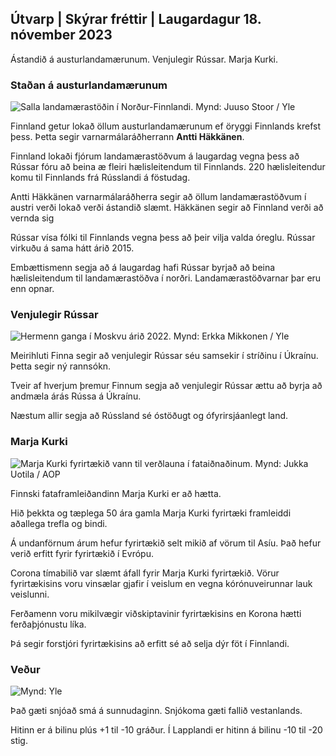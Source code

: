 ## Útvarp \| Skýrar fréttir \| Laugardagur 18. nóvember 2023

Ástandið á austurlandamærunum. Venjulegir Rússar. Marja Kurki.

### Staðan á austurlandamærunum

![Salla landamærastöðin í Norður-Finnlandi. Mynd: Juuso Stoor / Yle](https://images.cdn.yle.fi/image/upload/c_crop,h_3033,w_5392,x_0,y_144/ar_1.7777777777777777,c_fill,g_faces,h_1270,0dprq_auto:eco/f_auto/fl_lossy/v1700230392/39-1202451655773834805e)

Finnland getur lokað öllum austurlandamærunum ef öryggi Finnlands krefst þess. Þetta segir varnarmálaráðherrann **Antti Häkkänen**.

Finnland lokaði fjórum landamærastöðvum á laugardag vegna þess að Rússar fóru að beina æ fleiri hælisleitendum til Finnlands. 220 hælisleitendur komu til Finnlands frá Rússlandi á föstudag.

Antti Häkkänen varnarmálaráðherra segir að öllum landamærastöðvum í austri verði lokað verði ástandið slæmt. Häkkänen segir að Finnland verði að vernda sig

Rússar vísa fólki til Finnlands vegna þess að þeir vilja valda óreglu. Rússar virkuðu á sama hátt árið 2015.

Embættismenn segja að á laugardag hafi Rússar byrjað að beina hælisleitendum til landamærastöðva í norðri. Landamærastöðvarnar þar eru enn opnar.

### Venjulegir Rússar

![Hermenn ganga í Moskvu árið 2022. Mynd: Erkka Mikkonen / Yle](https://images.cdn.yle.fi/image/upload/c_crop,h_2250,w_4000,x_0,y_620/ar_1.77777777777,fill_facc77,7777,,h_675,w_1200/dpr_1.0/q_auto:eco/f_auto/fl_lossy/v1652081791/39-9521386278c4035763b)

Meirihluti Finna segir að venjulegir Rússar séu samsekir í stríðinu í Úkraínu. Þetta segir ný rannsókn.

Tveir af hverjum þremur Finnum segja að venjulegir Rússar ættu að byrja að andmæla árás Rússa á Úkraínu.

Næstum allir segja að Rússland sé óstöðugt og ófyrirsjáanlegt land.

### Marja Kurki

![Marja Kurki fyrirtækið vann til verðlauna í fataiðnaðinum. Mynd: Jukka Uotila / AOP](https://images.cdn.yle.fi/image/upload/c_crop,h_2089,w_3715,x_1,y_0/ar_1.7777777777777777,c_fill,g_faces,h_670,w.pr/0_prq_auto:eco/f_auto/fl_lossy/v1700215518/39-120216565573a69289c3)

Finnski fataframleiðandinn Marja Kurki er að hætta.

Hið þekkta og tæplega 50 ára gamla Marja Kurki fyrirtæki framleiddi aðallega trefla og bindi.

Á undanförnum árum hefur fyrirtækið selt mikið af vörum til Asíu. Það hefur verið erfitt fyrir fyrirtækið í Evrópu.

Corona tímabilið var slæmt áfall fyrir Marja Kurki fyrirtækið. Vörur fyrirtækisins voru vinsælar gjafir í veislum en vegna kórónuveirunnar lauk veislunni.

Ferðamenn voru mikilvægir viðskiptavinir fyrirtækisins en Korona hætti ferðaþjónustu líka.

Þá segir forstjóri fyrirtækisins að erfitt sé að selja dýr föt í Finnlandi.

### Veður

![ Mynd: Yle](https://images.cdn.yle.fi/image/upload/c_crop,h_1080,w_1919,x_0,y_0/ar_1.7777777777777777,c_fill,g_faces,h_675,w_pr_1200.0/pr_1200.:eco/f_auto/fl_lossy/v1700323494/39-12028456558e083321cf)

Það gæti snjóað smá á sunnudaginn. Snjókoma gæti fallið vestanlands.

Hitinn er á bilinu plús +1 til -10 gráður. Í Lapplandi er hitinn á bilinu -10 til -20 stig.